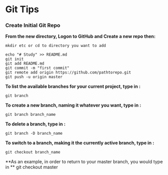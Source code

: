 # **Git Tips**

### Create Initial Git Repo

**From the new directory, Logon to GitHub and Create a new repo then:**

	mkdir etc or cd to directory you want to add
	
	echo "# Study" >> README.md
	git init
	git add README.md
	git commit -m "first commit"
	git remote add origin https://github.com/pathtorepo.git
	git push -u origin master
                
**To list the available branches for your current project, type in :**

	git branch 

**To create a new branch, naming it whatever you want, type in :**

	git branch branch_name 

**To delete a branch, type in :**

	git branch -D branch_name 

**To switch to a branch, making it the currently active branch, type in :**

	git checkout branch_name 

**As an example, in order to return to your master branch, you would type in
**
	git checkout master
